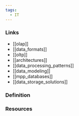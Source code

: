 ```yaml
---
tags:
  - IT
---
```

### Links
- [[olap]]
- [[data_formats]]
- [[oltp]]
- [[architectures]]
- [[data_processing_patterns]]
- [[data_modeling]]
- [[mpp_databases]]
- [[data_storage_solutions]]

### Definition


### Resources
